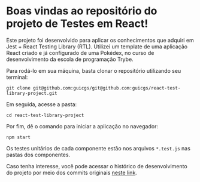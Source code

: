 # Boas vindas ao repositório do projeto de Testes em React!

Este projeto foi desenvolvido para aplicar os conhecimentos que adquiri em Jest + React Testing Library (RTL). Utilizei um template de uma aplicação React criado e já configurado de uma Pokédex, no curso de desenvolvimento da escola de programação Trybe.

Para rodá-lo em sua máquina, basta clonar o repositório utilizando seu terminal:

```
git clone git@github.com:guicgs/git@github.com:guicgs/react-test-library-project.git
```

Em seguida, acesse a pasta:

```
cd react-test-library-project
```

Por fim, dê o comando para iniciar a aplicação no navegador:

```
npm start
```

Os testes unitários de cada componente estão nos arquivos `*.test.js` nas pastas dos componentes.

Caso tenha interesse, você pode acessar o histórico de desenvolvimento do projeto por meio dos commits originais [neste link](https://github.com/tryber/sd-02-block15-react-tests/tree/guicgs-react-testing).